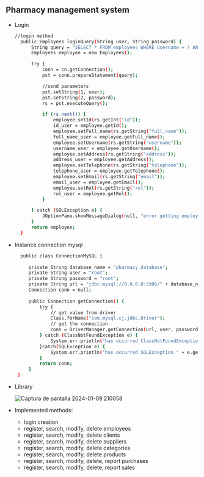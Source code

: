 ## Pharmacy management system
- Login
  
  ```bash
  //login method
    public Employees loginQuery(String user, String password) {
        String query = "SELECT * FROM employees WHERE username = ? AND password = ?";
        Employees employee = new Employees();

        try {
            conn = cn.getConnection();
            pst = conn.prepareStatement(query);

            //send parameters
            pst.setString(1, user);
            pst.setString(2, password);
            rs = pst.executeQuery();

            if (rs.next()) {
                employee.setId(rs.getInt("id"));
                id_user = employee.getId();
                employee.setFull_name(rs.getString("full_name"));
                full_name_user = employee.getFull_name();
                employee.setUsername(rs.getString("username"));
                username_user = employee.getUsername();
                employee.setAddress(rs.getString("address"));
                address_user = employee.getAddress();
                employee.setTelephone(rs.getString("telephone"));
                telephone_user = employee.getTelephone();
                employee.setEmail(rs.getString("email"));
                email_user = employee.getEmail();
                employee.setRol(rs.getString("rol"));
                rol_user = employee.getRol();
            }

        } catch (SQLException e) {
            JOptionPane.showMessageDialog(null, "error getting employee " + e);
        }
        return employee;
    }
  ```

- Instance connection mysql
    
   ```bash
     public class ConnectionMySQL {
    
        private String database_name = "pharmacy_database";
        private String user = "root";
        private String password = "root";
        private String url = "jdbc:mysql://0.0.0.0:3306/" + database_name;
        Connection conn = null;
    
        public Connection getConnection() {
            try {
                // get value from driver
                Class.forName("com.mysql.cj.jdbc.Driver");
                // get the connection
                conn = DriverManager.getConnection(url, user, password);
            } catch (ClassNotFoundException e) {
                System.err.println("has occurred ClassNotFoundException " + e.getMessage());
            }catch(SQLException e) {
                System.err.println("has occurred SQLException " + e.getMessage());
            }
            return conn;
        }
    }
    ```

- Library

   ![Captura de pantalla 2024-01-09 210058](https://github.com/hermezHK/Pharmacy---SWING---MYSQL/assets/113315995/ac867091-1617-46bf-882b-8c1a2dd820a5)

- Implemented methods:
  
  - login creation
  - register, search, modify, delete employees
  - register, search, modify, delete clients
  - register, search, modify, delete suppliers
  - register, search, modify, delete categories
  - register, search, modify, delete products
  - register, search, modify, delete, report purchases
  - register, search, modify, delete, report sales

